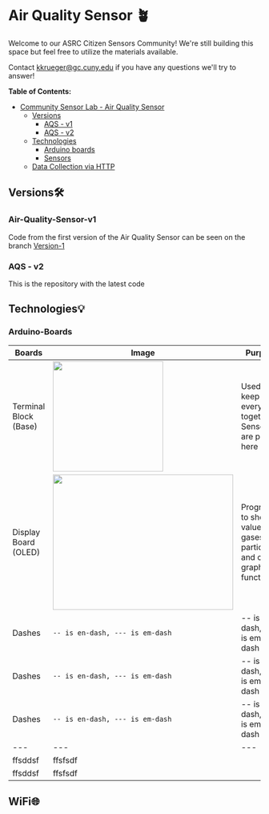 # Air Quality Sensor 🪴 

 Welcome to our ASRC Citizen Sensors Community! We're still building this space but feel free to utilize the materials available.  

Contact  [kkrueger@gc.cuny.edu](mailto:kkrueger@gc.cuny.edu)  if you have any questions we'll try to answer!

**Table of Contents:**

   * [Community Sensor Lab - Air Quality Sensor](#floodsense-project-sensor-experiments)
      * [Versions ](#versions🛠)
        * [AQS - v1](#air-quality-sensor-v1)
        * [AQS - v2](#air-quality-sensor-v2)
      * [Technologies](#sensor-technologies)
         * [Arduino boards](#arduino-boards)
         * [Sensors](#sensors)
      * [Data Collection via HTTP](#experiment-reports)

## Versions🛠
### Air-Quality-Sensor-v1
Code from the first version of the Air Quality Sensor can be seen on the branch [Version-1](https://github.com/Community-Sensor-Lab/Air-Quality-Sensor/tree/Version-1)
### AQS - v2
This is the repository with the latest code
## Technologies💡
### Arduino-Boards

|    Boards    |       Image           |       Purpose           | Link |
|----------------|-------------------------------|-----------------------------|----------------------------|
|Terminal Block (Base)| <img src="https://media.digikey.com/Photos/Adafruit%20Industries%20LLC/2926-Contents.jpg" width="220" height = "220" >  |Used to keep everything together. Sensors are placed here      |[Adafruit](https://www.digikey.com/en/products/detail/adafruit-industries-llc/2926/5959339?s=N4IgTCBcDaIGYFMCGAXAFggTgdwJYDsBzAAhSwFsCkAbYgI2oHsBjAaxAF0BfIA)
|Display Board (OLED)| <img src="https://media.digikey.com/Photos/Adafruit%20Industries%20LLC/MFG_2900.jpg" width="360" height = "270" >    |Programed to show values for gases or particles and can graph functions|
|Dashes          |`-- is en-dash, --- is em-dash`|-- is en-dash, --- is em-dash|
|Dashes          |`-- is en-dash, --- is em-dash`|-- is en-dash, --- is em-dash|
|Dashes          |`-- is en-dash, --- is em-dash`|-- is en-dash, --- is em-dash|
| --- |---| ---|
| ffsddsf | ffsfsdf |
| ffsddsf | ffsfsdf |
## WiFi🌐          
